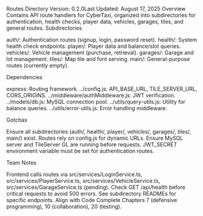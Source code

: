 Routes Directory
Version: 0.2.0Last Updated: August 17, 2025
Overview
Contains API route handlers for CyberTaxi, organized into subdirectories for authentication, health checks, player data, vehicles, garages, tiles, and general routes.
Subdirectories

auth/: Authentication routes (signup, login, password reset).
health/: System health check endpoints.
player/: Player data and balance/slot queries.
vehicles/: Vehicle management (purchase, retrieval).
garages/: Garage and lot management.
tiles/: Map tile and font serving.
main/: General-purpose routes (currently empty).

Dependencies

express: Routing framework.
../config.js: API_BASE_URL, TILE_SERVER_URL, CORS_ORIGINS.
../middleware/authMiddleware.js: JWT verification.
../models/db.js: MySQL connection pool.
../utils/query-utils.js: Utility for balance queries.
../utils/error-utils.js: Error handling middleware.

Gotchas

Ensure all subdirectories (auth/, health/, player/, vehicles/, garages/, tiles/, main/) exist.
Routes rely on config.js for dynamic URLs.
Ensure MySQL server and TileServer GL are running before requests.
JWT_SECRET environment variable must be set for authentication routes.

Team Notes

Frontend calls routes via src/services/LoginService.ts, src/services/PlayerService.ts, src/services/VehicleService.ts, src/services/GarageService.ts (pending).
Check GET /api/health before critical requests to avoid 500 errors.
See subdirectory READMEs for specific endpoints.
Align with Code Complete Chapters 7 (defensive programming), 10 (collaboration), 20 (testing).
